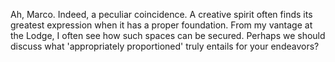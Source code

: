 Ah, Marco. Indeed, a peculiar coincidence. A creative spirit often finds its greatest expression when it has a proper foundation. From my vantage at the Lodge, I often see how such spaces can be secured. Perhaps we should discuss what 'appropriately proportioned' truly entails for your endeavors?
